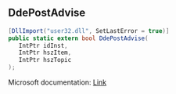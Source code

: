 ## DdePostAdvise

```csharp
[DllImport("user32.dll", SetLastError = true)]
public static extern bool DdePostAdvise(
   IntPtr idInst,
   IntPtr hszItem,
   IntPtr hszTopic
);
```

Microsoft documentation: [Link](https://learn.microsoft.com/en-us/windows/win32/api/ddeml/nf-ddeml-ddepostadvise)
